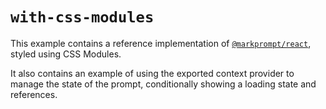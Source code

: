 # `with-css-modules`

This example contains a reference implementation of [`@markprompt/react`](../../packages/react/README.md), styled using CSS Modules.

It also contains an example of using the exported context provider to manage the state of the prompt, conditionally showing a loading state and references.
